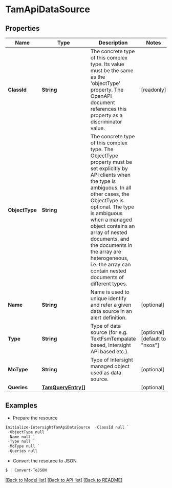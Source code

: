 # TamApiDataSource
## Properties

Name | Type | Description | Notes
------------ | ------------- | ------------- | -------------
**ClassId** | **String** | The concrete type of this complex type. Its value must be the same as the &#39;objectType&#39; property. The OpenAPI document references this property as a discriminator value. | [readonly] 
**ObjectType** | **String** | The concrete type of this complex type. The ObjectType property must be set explicitly by API clients when the type is ambiguous. In all other cases, the  ObjectType is optional.  The type is ambiguous when a managed object contains an array of nested documents, and the documents in the array are heterogeneous, i.e. the array can contain nested documents of different types. | 
**Name** | **String** | Name is used to unique identify and refer a given data source in an alert definition. | [optional] 
**Type** | **String** | Type of data source (for e.g. TextFsmTempalate based, Intersight API based etc.). | [optional] [default to "nxos"]
**MoType** | **String** | Type of Intersight managed object used as data source. | [optional] 
**Queries** | [**TamQueryEntry[]**](TamQueryEntry.md) |  | [optional] 

## Examples

- Prepare the resource
```powershell
Initialize-IntersightTamApiDataSource  -ClassId null `
 -ObjectType null `
 -Name null `
 -Type null `
 -MoType null `
 -Queries null
```

- Convert the resource to JSON
```powershell
$ | Convert-ToJSON
```

[[Back to Model list]](../README.md#documentation-for-models) [[Back to API list]](../README.md#documentation-for-api-endpoints) [[Back to README]](../README.md)

